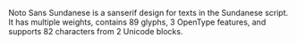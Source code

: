 Noto Sans Sundanese is a sanserif design for texts in the Sundanese script. It has multiple weights, contains 89 glyphs, 3 OpenType features, and supports 82 characters from 2 Unicode blocks.